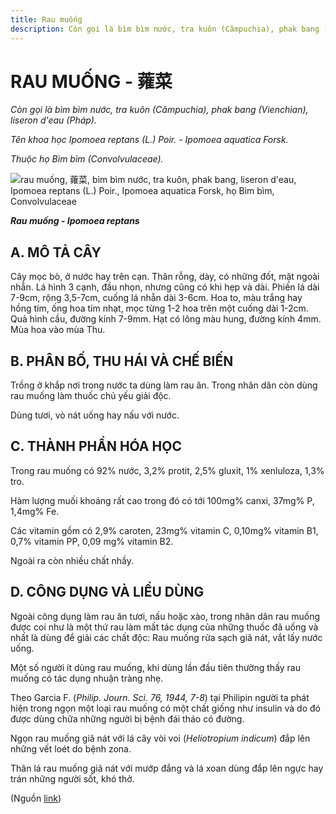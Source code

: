 ```yaml
---
title: Rau muống
description: Còn gọi là bìm bìm nước, tra kuôn (Cămpuchia), phak bang (Vienchian), liseron d'eau (Pháp). Tên khoa học Ipomoea reptans (L.) Poir. - Ipomoea aquatica Forsk. Thuộc họ Bìm bìm (Convolvulaceae).
---
```

# RAU MUỐNG - 蕹菜

*Còn gọi là bìm bìm nước, tra kuôn (Cămpuchia), phak bang (Vienchian), liseron d'eau (Pháp).*

*Tên khoa học Ipomoea reptans (L.) Poir. - Ipomoea aquatica Forsk.*

*Thuộc họ Bìm bìm (Convolvulaceae).*

![rau muống, 蕹菜, bìm bìm nước, tra kuôn, phak bang, liseron d'eau, Ipomoea reptans \(L.\) Poir., Ipomoea aquatica Forsk, họ Bìm bìm, Convolvulaceae](/imgs/do-tat-loi/ctvvtvn/rau-muong.jpg)

***Rau muống - Ipomoea reptans***

## A. MÔ TẢ CÂY

Cây mọc bò, ở nước hay trên cạn. Thân rỗng, dày, có những đốt, mặt ngoài nhẵn. Lá hình 3 cạnh, đầu nhọn, nhưng cũng có khi hẹp và dài. Phiến lá dài 7-9cm, rộng 3,5-7cm, cuống lá nhẵn dài 3-6cm. Hoa to, màu trắng hay hồng tím, ống hoa tím nhạt, mọc từng 1-2 hoa trên một cuống dài 1-2cm. Quả hình cầu, đường kính 7-9mm. Hạt có lông màu hung, đường kính 4mm. Mùa hoa vào mùa Thu.

## B. PHÂN BỐ, THU HÁI VÀ CHẾ BIẾN

Trồng ở khắp nơi trong nước ta dùng làm rau ăn. Trong nhân dân còn dùng rau muống làm thuốc chủ yếu giải độc.

Dùng tươi, vò nát uống hay nấu với nước.

## C. THÀNH PHẦN HÓA HỌC

Trong rau muống có 92% nước, 3,2% protit, 2,5% gluxit, 1% xenluloza, 1,3% tro.

Hàm lượng muối khoáng rất cao trong đó có tới 100mg% canxi, 37mg% P, 1,4mg% Fe.

Các vitamin gồm có 2,9% caroten, 23mg% vitamin C, 0,10mg% vitamin B1, 0,7% vitamin PP, 0,09 mg% vitamin B2.

Ngoài ra còn nhiều chất nhầy.

## D. CÔNG DỤNG VÀ LIỀU DÙNG

Ngoài công dụng làm rau ăn tươi, nấu hoặc xào, trong nhân dân rau muống được coi như là một thứ rau làm mất tác dụng của những thuốc đã uống và nhất là dùng để giải các chất độc: Rau muống rửa sạch giã nát, vắt lấy nước uống.

Một số người ít dùng rau muống, khi dùng lần đầu tiên thường thấy rau muống có tác dụng nhuận tràng nhẹ.

Theo Garcia F. (*Philip. Journ. Sci. 76, 1944, 7-8*) tại Philipin người ta phát hiện trong ngọn một loại rau muống có một chất giống như insulin và do đó được dùng chữa những người bị bệnh đái tháo có đường.

Ngọn rau muống giã nát với lá cây vòi voi (*Heliotropium indicum*) đắp lên những vết loét do bệnh zona.

Thân lá rau muống giã nát với mướp đắng và lá xoan dùng đắp lên ngực hay trán những người sốt, khó thở.

(Nguồn <a href="http://www.thuocvuonnha.com/nhung-cay-thuoc-va-vi-thuoc-viet-nam/ket-qua-tra-cuu/rau-muong" target="_blank">link</a>)
